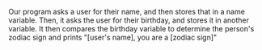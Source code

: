 Our program asks a user for their name, and then stores that in a name variable. Then, it asks the user for their birthday, and stores it in another variable. It then compares the birthday variable to determine the person's zodiac sign and prints "[user's name], you are a [zodiac sign]"

